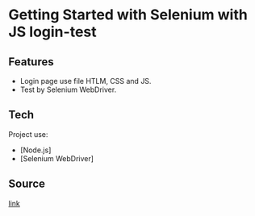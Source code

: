 # Getting Started with Selenium with JS login-test

## Features

- Login page use file HTLM, CSS and JS.
- Test by Selenium WebDriver.

## Tech

Project use:

- [Node.js]
- [Selenium WebDriver]


## Source
[link](https://www.lambdatest.com/blog/automation-testing-with-selenium-javascript/)
